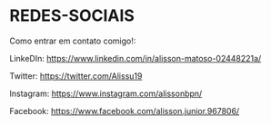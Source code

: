 # REDES-SOCIAIS
Como entrar em contato comigo!:

LinkeDIn:
https://www.linkedin.com/in/alisson-matoso-02448221a/

Twitter:
https://twitter.com/Alissu19

Instagram:
https://www.instagram.com/alissonbpn/

Facebook:
https://www.facebook.com/alisson.junior.967806/
